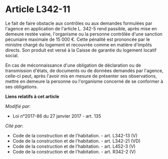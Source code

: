 # Article L342-11

Le fait de faire obstacle aux contrôles ou aux demandes formulées par l'agence en application de l'article L. 342-5  rend
passible, après mise en demeure restée vaine, l'organisme ou la personne contrôlée d'une sanction pécuniaire maximale de 15
000 €. Cette pénalité est prononcée par le ministre chargé du logement et recouvrée comme en matière d'impôts directs. Son
produit est versé à la Caisse de garantie du logement locatif social. 

En cas de méconnaissance d'une obligation de déclaration ou de transmission d'états, de documents ou de données demandés par
l'agence, celle-ci peut, après l'avoir mis en mesure de présenter ses observations, mettre en demeure la personne ou
l'organisme concerné de se conformer à ses obligations.

**Liens relatifs à cet article**

_Modifié par_:

  - Loi n°2017-86 du 27 janvier 2017 - art. 135

_Cité par_:

  - Code de la construction et de l'habitation. - art. L342-13 (V)
  - Code de la construction et de l'habitation. - art. L342-21 (VD)
  - Code de la construction et de l'habitation. - art. L452-3 (V)
  - Code de la construction et de l'habitation. - art. R342-2 (V)
